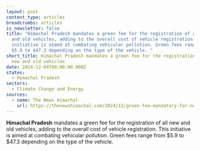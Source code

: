 ```yaml
---
layout: post
content_type: articles
breadcrumbs: articles
is_newsletter: false
title: "Himachal Pradesh mandates a green fee for the registration of all new
  and old vehicles, adding to the overall cost of vehicle registration. This
  initiative is aimed at combating vehicular pollution. Green fees range from
  $5.9 to $47.3 depending on the type of the vehicle. "
short_title: Himachal Pradesh mandates a green fee for the registration of all
  new and old vehicles
date: 2024-12-04T00:00:00.000Z
states:
  - Himachal Pradesh
sectors:
  - Climate Change and Energy
sources:
  - name: The News Himachal
    url: https://thenewshimachal.com/2024/12/green-fee-mandatory-for-new-and-old-vehicles-in-himachal-registration-to-cost-more/
---
```

**Himachal Pradesh** mandates a green fee for the registration of all new and old vehicles, adding to the overall cost of vehicle registration. This initiative is aimed at combating vehicular pollution. Green fees range from $5.9 to $47.3 depending on the type of the vehicle. 
